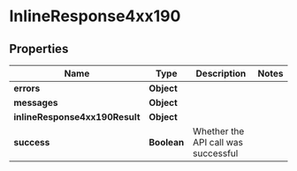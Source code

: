 # InlineResponse4xx190

## Properties
Name | Type | Description | Notes
------------ | ------------- | ------------- | -------------
**errors** | **Object** |  | 
**messages** | **Object** |  | 
**inlineResponse4xx190Result** | **Object** |  | 
**success** | **Boolean** | Whether the API call was successful | 
